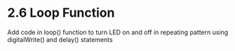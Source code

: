 # 2.6 Loop Function

Add code in loop\(\) function to turn LED on and off in repeating pattern using digitalWrite\(\) and delay\(\) statements

